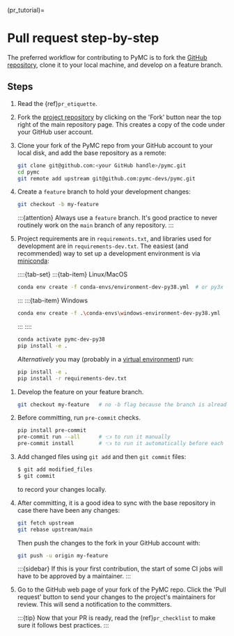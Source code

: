 (pr_tutorial)=
# Pull request step-by-step
The preferred workflow for contributing to PyMC is to fork the [GitHub repository](https://github.com/pymc-devs/pymc/), clone it to your local machine, and develop on a feature branch.

## Steps

1. Read the {ref}`pr_etiquette`.

1. Fork the [project repository](https://github.com/pymc-devs/pymc/) by clicking on the 'Fork' button near the top right of the main repository page. This creates a copy of the code under your GitHub user account.

1. Clone your fork of the PyMC repo from your GitHub account to your local disk, and add the base repository as a remote:

   ```bash
   git clone git@github.com:<your GitHub handle>/pymc.git
   cd pymc
   git remote add upstream git@github.com:pymc-devs/pymc.git
   ```

1. Create a ``feature`` branch to hold your development changes:

   ```bash
   git checkout -b my-feature
   ```


   :::{attention}
   Always use a ``feature`` branch. It's good practice to never routinely work on the ``main`` branch of any repository.
   :::

1. Project requirements are in ``requirements.txt``, and libraries used for development are in ``requirements-dev.txt``.
   The easiest (and recommended) way to set up a development environment is via [miniconda](https://docs.conda.io/en/latest/miniconda.html):

   ::::{tab-set}
   :::{tab-item} Linux/MacOS

   ```bash
   conda env create -f conda-envs/environment-dev-py38.yml  # or py3x
   ```
   :::
   :::{tab-item} Windows
   ```bash
   conda env create -f .\conda-envs\windows-environment-dev-py38.yml
   ```
   :::
   ::::

   ```bash
   conda activate pymc-dev-py38
   pip install -e .
   ```

   _Alternatively_ you may (probably in a [virtual environment](https://docs.python-guide.org/dev/virtualenvs/)) run:

   ```bash
   pip install -e .
   pip install -r requirements-dev.txt
   ```

  <!-- Commented out because our Docker image is outdated/broken.
    Yet another alternative is to create a docker environment for development. See: [Developing in Docker](#Developing-in-Docker).
  -->

1. Develop the feature on your feature branch.

   ```bash
   git checkout my-feature   # no -b flag because the branch is already created
   ```

1. Before committing, run `pre-commit` checks.

   ```bash
   pip install pre-commit
   pre-commit run --all      # 👈 to run it manually
   pre-commit install        # 👈 to run it automatically before each commit
   ```

1. Add changed files using ``git add`` and then ``git commit`` files:

   ```bash
   $ git add modified_files
   $ git commit
   ```

   to record your changes locally.

1. After committing, it is a good idea to sync with the base repository in case there have been any changes:
   ```bash
   git fetch upstream
   git rebase upstream/main
   ```

   Then push the changes to the fork in your GitHub account with:

   ```bash
   git push -u origin my-feature
   ```

   :::{sidebar}
   If this is your first contribution, the start of some CI jobs will have to be approved by a maintainer.
   :::

1. Go to the GitHub web page of your fork of the PyMC repo.
   Click the 'Pull request' button to send your changes to the project's maintainers for review.
   This will send a notification to the committers.

   :::{tip}
   Now that your PR is ready, read the {ref}`pr_checklist` to make sure it follows best practices.
   :::
